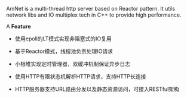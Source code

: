 AmNet is a multi-thread http server based on Reactor pattern.
It utils network libs and IO multiplex tech in C++ to provide high performance.

A
**Feature**

- 使用epoll的LT模式实现非阻塞式的IO复用

- 基于Reactor模式，线程池负责处理IO请求

- 小根堆实现定时管理器，双缓冲机制保证异步日志

- 使用HTTP有限状态机解析HTTP请求，支持HTTP长连接

- HTTP服务器支持URL路由分发以及静态资源访问，可接入RESTful架构

  
